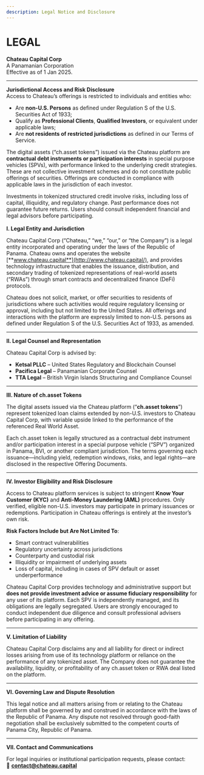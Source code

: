 ```yaml
---
description: Legal Notice and Disclosure
---
```


# LEGAL

**Chateau Capital Corp**\
A Panamanian Corporation\
Effective as of 1 Jan 2025.

***

**Jurisdictional Access and Risk Disclosure**\
Access to Chateau’s offerings is restricted to individuals and entities who:

* Are **non-U.S. Persons** as defined under Regulation S of the U.S. Securities Act of 1933;
* Qualify as **Professional Clients**, **Qualified Investors**, or equivalent under applicable laws;
* Are **not residents of restricted jurisdictions** as defined in our Terms of Service.

The digital assets (“ch.asset tokens”) issued via the Chateau platform are **contractual debt instruments or participation interests** in special purpose vehicles (SPVs), with performance linked to the underlying credit strategies. These are not collective investment schemes and do not constitute public offerings of securities. Offerings are conducted in compliance with applicable laws in the jurisdiction of each investor.

Investments in tokenized structured credit involve risks, including loss of capital, illiquidity, and regulatory change. Past performance does not guarantee future returns. Users should consult independent financial and legal advisors before participating.\
\
**I. Legal Entity and Jurisdiction**

Chateau Capital Corp (“Chateau,” “we,” “our,” or “the Company”) is a legal entity incorporated and operating under the laws of the Republic of Panama. Chateau owns and operates the website [**www.chateau.capital**](http://www.chateau.capital/), and provides technology infrastructure that enables the issuance, distribution, and secondary trading of tokenized representations of real-world assets (“RWAs”) through smart contracts and decentralized finance (DeFi) protocols.

Chateau does not solicit, market, or offer securities to residents of jurisdictions where such activities would require regulatory licensing or approval, including but not limited to the United States. All offerings and interactions with the platform are expressly limited to non-U.S. persons as defined under Regulation S of the U.S. Securities Act of 1933, as amended.

***

**II. Legal Counsel and Representation**

Chateau Capital Corp is advised by:

* **Ketsal PLLC** – United States Regulatory and Blockchain Counsel
* **Pacifica Legal** – Panamanian Corporate Counsel
* **TTA Legal** – British Virgin Islands Structuring and Compliance Counsel

***

**III. Nature of ch.asset Tokens**

The digital assets issued via the Chateau platform (“**ch.asset tokens**”) represent tokenized loan claims extended by non-U.S. investors to Chateau Capital Corp, with variable upside linked to the performance of the referenced Real World Asset.

Each ch.asset token is legally structured as a contractual debt instrument and/or participation interest in a special purpose vehicle (“SPV”) organized in Panama, BVI, or another compliant jurisdiction. The terms governing each issuance—including yield, redemption windows, risks, and legal rights—are disclosed in the respective Offering Documents.

***

**IV. Investor Eligibility and Risk Disclosure**

Access to Chateau platform services is subject to stringent **Know Your Customer (KYC)** and **Anti-Money Laundering (AML)** procedures. Only verified, eligible non-U.S. investors may participate in primary issuances or redemptions. Participation in Chateau offerings is entirely at the investor’s own risk.

**Risk Factors Include but Are Not Limited To**:

* Smart contract vulnerabilities
* Regulatory uncertainty across jurisdictions
* Counterparty and custodial risk
* Illiquidity or impairment of underlying assets
* Loss of capital, including in cases of SPV default or asset underperformance

Chateau Capital Corp provides technology and administrative support but **does not provide investment advice or assume fiduciary responsibility** for any user of its platform. Each SPV is independently managed, and its obligations are legally segregated. Users are strongly encouraged to conduct independent due diligence and consult professional advisers before participating in any offering.

***

**V. Limitation of Liability**

Chateau Capital Corp disclaims any and all liability for direct or indirect losses arising from use of its technology platform or reliance on the performance of any tokenized asset. The Company does not guarantee the availability, liquidity, or profitability of any ch.asset token or RWA deal listed on the platform.

***

**VI. Governing Law and Dispute Resolution**

This legal notice and all matters arising from or relating to the Chateau platform shall be governed by and construed in accordance with the laws of the Republic of Panama. Any dispute not resolved through good-faith negotiation shall be exclusively submitted to the competent courts of Panama City, Republic of Panama.

***

**VII. Contact and Communications**

For legal inquiries or institutional participation requests, please contact:\
📧 **contact@chateau.capital**
